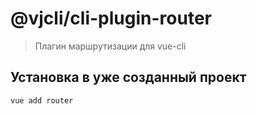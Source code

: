 # @vjcli/cli-plugin-router

> Плагин маршрутизации для vue-cli

## Установка в уже созданный проект

```sh
vue add router
```
